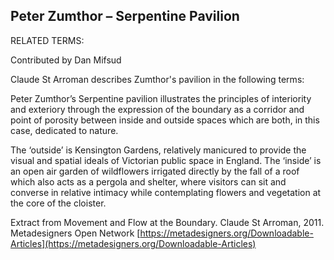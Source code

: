 ## Peter Zumthor – Serpentine Pavilion

RELATED TERMS: 

Contributed by Dan Mifsud 

Claude St Arroman describes Zumthor's pavilion in the following terms:

Peter Zumthor’s Serpentine pavilion illustrates the principles of interiority and exteriory through the expression of the boundary as a corridor and point of porosity between inside and outside spaces which are both, in this case, dedicated to nature. 

The ‘outside’ is Kensington Gardens, relatively manicured to provide the visual and spatial ideals of Victorian public space in England. The ‘inside’ is an open air garden of wildflowers irrigated directly by the fall of a roof which also acts as a pergola and shelter, where visitors can sit and converse in relative intimacy while contemplating flowers and vegetation at the core of the cloister.

Extract from Movement and Flow at the Boundary. Claude St Arroman, 2011. Metadesigners Open Network [https://metadesigners.org/Downloadable-Articles](https://metadesigners.org/Downloadable-Articles)

